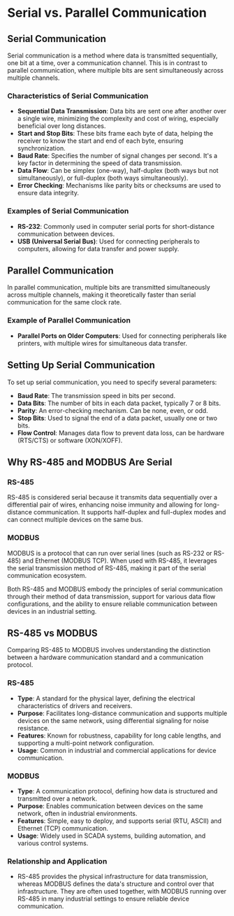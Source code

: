 
# Serial vs. Parallel Communication

## Serial Communication

Serial communication is a method where data is transmitted sequentially, one bit at a time, over a communication channel. This is in contrast to parallel communication, where multiple bits are sent simultaneously across multiple channels.

### Characteristics of Serial Communication

- **Sequential Data Transmission**: Data bits are sent one after another over a single wire, minimizing the complexity and cost of wiring, especially beneficial over long distances.
- **Start and Stop Bits**: These bits frame each byte of data, helping the receiver to know the start and end of each byte, ensuring synchronization.
- **Baud Rate**: Specifies the number of signal changes per second. It's a key factor in determining the speed of data transmission.
- **Data Flow**: Can be simplex (one-way), half-duplex (both ways but not simultaneously), or full-duplex (both ways simultaneously).
- **Error Checking**: Mechanisms like parity bits or checksums are used to ensure data integrity.

### Examples of Serial Communication

- **RS-232**: Commonly used in computer serial ports for short-distance communication between devices.
- **USB (Universal Serial Bus)**: Used for connecting peripherals to computers, allowing for data transfer and power supply.

## Parallel Communication

In parallel communication, multiple bits are transmitted simultaneously across multiple channels, making it theoretically faster than serial communication for the same clock rate.

### Example of Parallel Communication

- **Parallel Ports on Older Computers**: Used for connecting peripherals like printers, with multiple wires for simultaneous data transfer.

## Setting Up Serial Communication

To set up serial communication, you need to specify several parameters:

- **Baud Rate**: The transmission speed in bits per second.
- **Data Bits**: The number of bits in each data packet, typically 7 or 8 bits.
- **Parity**: An error-checking mechanism. Can be none, even, or odd.
- **Stop Bits**: Used to signal the end of a data packet, usually one or two bits.
- **Flow Control**: Manages data flow to prevent data loss, can be hardware (RTS/CTS) or software (XON/XOFF).

## Why RS-485 and MODBUS Are Serial

### RS-485

RS-485 is considered serial because it transmits data sequentially over a differential pair of wires, enhancing noise immunity and allowing for long-distance communication. It supports half-duplex and full-duplex modes and can connect multiple devices on the same bus.

### MODBUS

MODBUS is a protocol that can run over serial lines (such as RS-232 or RS-485) and Ethernet (MODBUS TCP). When used with RS-485, it leverages the serial transmission method of RS-485, making it part of the serial communication ecosystem.

Both RS-485 and MODBUS embody the principles of serial communication through their method of data transmission, support for various data flow configurations, and the ability to ensure reliable communication between devices in an industrial setting.

## RS-485 vs MODBUS

Comparing RS-485 to MODBUS involves understanding the distinction between a hardware communication standard and a communication protocol.

### RS-485

- **Type**: A standard for the physical layer, defining the electrical characteristics of drivers and receivers.
- **Purpose**: Facilitates long-distance communication and supports multiple devices on the same network, using differential signaling for noise resistance.
- **Features**: Known for robustness, capability for long cable lengths, and supporting a multi-point network configuration.
- **Usage**: Common in industrial and commercial applications for device communication.

### MODBUS

- **Type**: A communication protocol, defining how data is structured and transmitted over a network.
- **Purpose**: Enables communication between devices on the same network, often in industrial environments.
- **Features**: Simple, easy to deploy, and supports serial (RTU, ASCII) and Ethernet (TCP) communication.
- **Usage**: Widely used in SCADA systems, building automation, and various control systems.

### Relationship and Application

- RS-485 provides the physical infrastructure for data transmission, whereas MODBUS defines the data's structure and control over that infrastructure. They are often used together, with MODBUS running over RS-485 in many industrial settings to ensure reliable device communication.
